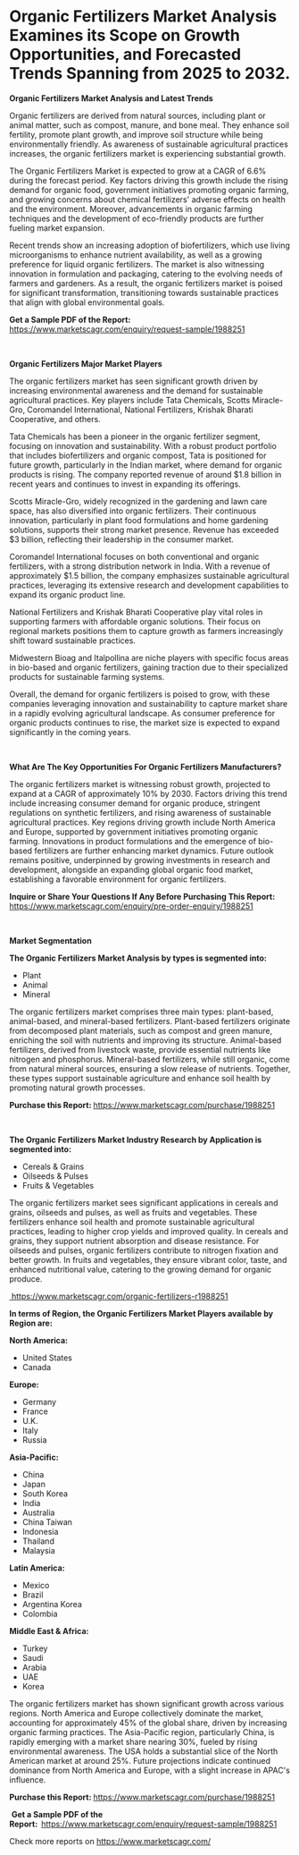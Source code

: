 <p><h1>Organic Fertilizers Market Analysis Examines its Scope on Growth Opportunities, and Forecasted Trends Spanning from 2025 to 2032.</h1></p><p><strong>Organic Fertilizers Market Analysis and Latest Trends</strong></p>
<p><p>Organic fertilizers are derived from natural sources, including plant or animal matter, such as compost, manure, and bone meal. They enhance soil fertility, promote plant growth, and improve soil structure while being environmentally friendly. As awareness of sustainable agricultural practices increases, the organic fertilizers market is experiencing substantial growth.</p><p>The Organic Fertilizers Market is expected to grow at a CAGR of 6.6% during the forecast period. Key factors driving this growth include the rising demand for organic food, government initiatives promoting organic farming, and growing concerns about chemical fertilizers' adverse effects on health and the environment. Moreover, advancements in organic farming techniques and the development of eco-friendly products are further fueling market expansion.</p><p>Recent trends show an increasing adoption of biofertilizers, which use living microorganisms to enhance nutrient availability, as well as a growing preference for liquid organic fertilizers. The market is also witnessing innovation in formulation and packaging, catering to the evolving needs of farmers and gardeners. As a result, the organic fertilizers market is poised for significant transformation, transitioning towards sustainable practices that align with global environmental goals.</p></p>
<p><strong>Get a Sample PDF of the Report:&nbsp;</strong> <a href="https://www.marketscagr.com/enquiry/request-sample/1988251?utm_campaign=3440&utm_medium=2&utm_source=Github&utm_content=ia&utm_term=30032025&utm_id=organic-fertilizers">https://www.marketscagr.com/enquiry/request-sample/1988251</a></p>
<p>&nbsp;</p>
<p><strong>Organic Fertilizers Major Market Players</strong></p>
<p><p>The organic fertilizers market has seen significant growth driven by increasing environmental awareness and the demand for sustainable agricultural practices. Key players include Tata Chemicals, Scotts Miracle-Gro, Coromandel International, National Fertilizers, Krishak Bharati Cooperative, and others.</p><p>Tata Chemicals has been a pioneer in the organic fertilizer segment, focusing on innovation and sustainability. With a robust product portfolio that includes biofertilizers and organic compost, Tata is positioned for future growth, particularly in the Indian market, where demand for organic products is rising. The company reported revenue of around $1.8 billion in recent years and continues to invest in expanding its offerings.</p><p>Scotts Miracle-Gro, widely recognized in the gardening and lawn care space, has also diversified into organic fertilizers. Their continuous innovation, particularly in plant food formulations and home gardening solutions, supports their strong market presence. Revenue has exceeded $3 billion, reflecting their leadership in the consumer market.</p><p>Coromandel International focuses on both conventional and organic fertilizers, with a strong distribution network in India. With a revenue of approximately $1.5 billion, the company emphasizes sustainable agricultural practices, leveraging its extensive research and development capabilities to expand its organic product line.</p><p>National Fertilizers and Krishak Bharati Cooperative play vital roles in supporting farmers with affordable organic solutions. Their focus on regional markets positions them to capture growth as farmers increasingly shift toward sustainable practices.</p><p>Midwestern Bioag and Italpollina are niche players with specific focus areas in bio-based and organic fertilizers, gaining traction due to their specialized products for sustainable farming systems.</p><p>Overall, the demand for organic fertilizers is poised to grow, with these companies leveraging innovation and sustainability to capture market share in a rapidly evolving agricultural landscape. As consumer preference for organic products continues to rise, the market size is expected to expand significantly in the coming years.</p></p>
<p>&nbsp;</p>
<p><strong>What Are The Key Opportunities For Organic Fertilizers Manufacturers?</strong></p>
<p><p>The organic fertilizers market is witnessing robust growth, projected to expand at a CAGR of approximately 10% by 2030. Factors driving this trend include increasing consumer demand for organic produce, stringent regulations on synthetic fertilizers, and rising awareness of sustainable agricultural practices. Key regions driving growth include North America and Europe, supported by government initiatives promoting organic farming. Innovations in product formulations and the emergence of bio-based fertilizers are further enhancing market dynamics. Future outlook remains positive, underpinned by growing investments in research and development, alongside an expanding global organic food market, establishing a favorable environment for organic fertilizers.</p></p>
<p><strong>Inquire or Share Your Questions If Any Before Purchasing This Report:</strong> <a href="https://www.marketscagr.com/enquiry/pre-order-enquiry/1988251?utm_campaign=3440&utm_medium=2&utm_source=Github&utm_content=ia&utm_term=30032025&utm_id=organic-fertilizers">https://www.marketscagr.com/enquiry/pre-order-enquiry/1988251</a></p>
<p>&nbsp;</p>
<p><strong>Market Segmentation</strong></p>
<p><strong>The Organic Fertilizers Market Analysis by types is segmented into:</strong></p>
<p><ul><li>Plant</li><li>Animal</li><li>Mineral</li></ul></p>
<p><p>The organic fertilizers market comprises three main types: plant-based, animal-based, and mineral-based fertilizers. Plant-based fertilizers originate from decomposed plant materials, such as compost and green manure, enriching the soil with nutrients and improving its structure. Animal-based fertilizers, derived from livestock waste, provide essential nutrients like nitrogen and phosphorus. Mineral-based fertilizers, while still organic, come from natural mineral sources, ensuring a slow release of nutrients. Together, these types support sustainable agriculture and enhance soil health by promoting natural growth processes.</p></p>
<p><strong>Purchase this Report:&nbsp;</strong><a href="https://www.marketscagr.com/purchase/1988251?utm_campaign=3440&utm_medium=2&utm_source=Github&utm_content=ia&utm_term=30032025&utm_id=organic-fertilizers">https://www.marketscagr.com/purchase/1988251</a></p>
<p>&nbsp;</p>
<p><strong>The Organic Fertilizers Market Industry Research by Application is segmented into:</strong></p>
<p><ul><li>Cereals & Grains</li><li>Oilseeds & Pulses</li><li>Fruits & Vegetables</li></ul></p>
<p><p>The organic fertilizers market sees significant applications in cereals and grains, oilseeds and pulses, as well as fruits and vegetables. These fertilizers enhance soil health and promote sustainable agricultural practices, leading to higher crop yields and improved quality. In cereals and grains, they support nutrient absorption and disease resistance. For oilseeds and pulses, organic fertilizers contribute to nitrogen fixation and better growth. In fruits and vegetables, they ensure vibrant color, taste, and enhanced nutritional value, catering to the growing demand for organic produce.</p></p>
<p><a href="https://www.marketscagr.com/organic-fertilizers-r1988251?utm_campaign=3440&utm_medium=2&utm_source=Github&utm_content=ia&utm_term=30032025&utm_id=organic-fertilizers">&nbsp;https://www.marketscagr.com/organic-fertilizers-r1988251</a></p>
<p><strong>In terms of Region, the Organic Fertilizers Market Players available by Region are:</strong></p>
<p>
    <p> <strong> North America: </strong>
        <ul>
            <li>United States</li>
            <li>Canada</li>
        </ul>
        </p> 
    <p> <strong> Europe: </strong>
        <ul>
            <li>Germany</li>
            <li>France</li>
            <li>U.K.</li>
            <li>Italy</li>
            <li>Russia</li>
        </ul>
        </p> 
    <p> <strong> Asia-Pacific: </strong>
        <ul>
            <li>China</li>
            <li>Japan</li>
            <li>South Korea</li>
            <li>India</li>
            <li>Australia</li>
            <li>China Taiwan</li>
            <li>Indonesia</li>
            <li>Thailand</li>
            <li>Malaysia</li>
        </ul>
        </p> 
    <p> <strong> Latin America: </strong>
        <ul>
            <li>Mexico</li>
            <li>Brazil</li>
            <li>Argentina Korea</li>
            <li>Colombia</li>
        </ul>
        </p> 
    <p> <strong> Middle East & Africa: </strong>
        <ul>
            <li>Turkey</li>
            <li>Saudi</li>
            <li>Arabia</li>
            <li>UAE</li>
            <li>Korea</li>
        </ul>
    </p>
    </p>
<p><p>The organic fertilizers market has shown significant growth across various regions. North America and Europe collectively dominate the market, accounting for approximately 45% of the global share, driven by increasing organic farming practices. The Asia-Pacific region, particularly China, is rapidly emerging with a market share nearing 30%, fueled by rising environmental awareness. The USA holds a substantial slice of the North American market at around 25%. Future projections indicate continued dominance from North America and Europe, with a slight increase in APAC's influence.</p></p>
<p><strong>Purchase this Report: </strong><a href="https://www.marketscagr.com/purchase/1988251?utm_campaign=3440&utm_medium=2&utm_source=Github&utm_content=ia&utm_term=30032025&utm_id=organic-fertilizers">https://www.marketscagr.com/purchase/1988251</a></p>
<p>&nbsp;<strong>Get a Sample PDF of the Report:&nbsp;&nbsp;</strong><a href="https://www.marketscagr.com/enquiry/request-sample/1988251?utm_campaign=3440&utm_medium=2&utm_source=Github&utm_content=ia&utm_term=30032025&utm_id=organic-fertilizers">https://www.marketscagr.com/enquiry/request-sample/1988251</a></p>
<p><strong></strong></p>
<p>Check more reports on <a href="https://www.marketscagr.com/?utm_campaign=3440&utm_medium=2&utm_source=Github&utm_content=ia&utm_term=30032025&utm_id=organic-fertilizers">https://www.marketscagr.com/</a></p>